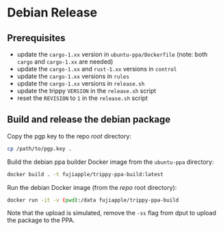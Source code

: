 # Debian Release

## Prerequisites

- update the `cargo-1.xx` version in `ubuntu-ppa/Dockerfile` (note: both `cargo` and `cargo-1.xx` are needed)
- update the `cargo-1.xx` and `rust-1.xx` versions in `control`
- update the `cargo-1.xx` versions in `rules`
- update the `cargo-1.xx` versions in `release.sh`
- update the trippy `VERSION` in the `release.sh` script
- reset the `REVISION` to `1` in the `release.sh` script

## Build and release the debian package

Copy the pgp key to the repo _root_ directory:

```bash
cp /path/to/pgp.key .
```

Build the debian ppa builder Docker image from the `ubuntu-ppa` directory:

```bash
docker build . -t fujiapple/trippy-ppa-build:latest
```

Run the debian Docker image (from the _repo_ root directory):

```bash
docker run -it -v (pwd):/data fujiapple/trippy-ppa-build
```

Note that the upload is simulated, remove the `-ss` flag from dput to upload the package to the PPA.
